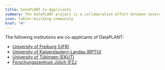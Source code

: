 ```yaml
---
title: DataPLANT Co-Applicants
summary: The DataPLANT project is a collaborative effort between several institutions.
icon: tabler:building-community
href: "#"
---
```


The following institutions are co-applicants of DataPLANT:

- [University of Freiburg (UFR)]()
- [University of Kaiserslautern-Landau (RPTU)]()
- [University of Tübingen (EKUT)]()
- [Forschungszentrum Jülich (FZJ]()